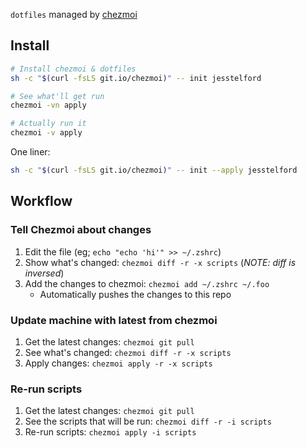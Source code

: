 `dotfiles` managed by [chezmoi](https://www.chezmoi.io/)

## Install

```sh
# Install chezmoi & dotfiles
sh -c "$(curl -fsLS git.io/chezmoi)" -- init jesstelford

# See what'll get run
chezmoi -vn apply

# Actually run it
chezmoi -v apply
```

One liner:

```sh
sh -c "$(curl -fsLS git.io/chezmoi)" -- init --apply jesstelford
```

## Workflow

### Tell Chezmoi about changes

1. Edit the file (eg; `echo "echo 'hi'" >> ~/.zshrc`)
2. Show what's changed: `chezmoi diff -r -x scripts` (_NOTE: diff is inversed_)
3. Add the changes to chezmoi: `chezmoi add ~/.zshrc ~/.foo`
   - Automatically pushes the changes to this repo

### Update machine with latest from chezmoi

1. Get the latest changes: `chezmoi git pull`
2. See what's changed: `chezmoi diff -r -x scripts`
3. Apply changes: `chezmoi apply -r -x scripts`

### Re-run scripts

1. Get the latest changes: `chezmoi git pull`
2. See the scripts that will be run: `chezmoi diff -r -i scripts`
3. Re-run scripts: `chezmoi apply -i scripts`
